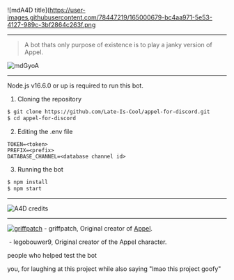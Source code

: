 ![mdA4D title](https://user-images.githubusercontent.com/78447219/165000679-bc4aa971-5e53-4127-989c-3bf2864c263f.png

---
> A bot thats only purpose of existence is to play a janky version of Appel.

![mdGyoA](https://user-images.githubusercontent.com/78447219/165001753-e8c1a92b-a5da-4843-94ee-76708e858165.png)

---
Node.js v16.6.0 or up is required to run this bot.

1. Cloning the repository
```bash
$ git clone https://github.com/Late-Is-Cool/appel-for-discord.git
$ cd appel-for-discord
```
2. Editing the .env file
```dotenv
TOKEN=<token>
PREFIX=<prefix>
DATABASE_CHANNEL=<database channel id>
```
3. Running the bot
```bash
$ npm install
$ npm start
```
---
![A4D credits](https://user-images.githubusercontent.com/78447219/165003933-5bba7c81-abce-4fa3-ac6e-34d674e36453.png)

---

<a href="https://scratch.mit.edu/users/griffpatch/"><img src="https://user-images.githubusercontent.com/78447219/165004052-ee051d04-c845-4d21-9b5e-826af39f5837.png" alt="griffpatch"></a> - griffpatch, Original creator of [Appel](https://scratch.mit.edu/projects/60917032/).

<a href="https://scratch.mit.edu/users/legobouwer9/"><img src="https://user-images.githubusercontent.com/78447219/165004370-7345e416-ee6f-478f-b9ce-89b62a13de45.png" alt=""></a> - legobouwer9, Original creator of the Appel character.

people who helped test the bot

you, for laughing at this project while also saying "lmao this project goofy"
